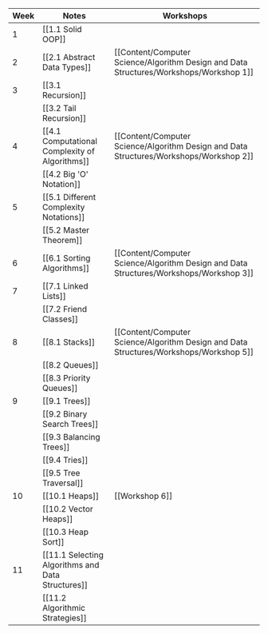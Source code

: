| Week | Notes                                             | Workshops      |
| ---- | ------------------------------------------------- | -------------- |
| 1    | [[1.1 Solid OOP]]                                 |                |
| 2    | [[2.1 Abstract Data Types]]                       | [[Content/Computer Science/Algorithm Design and Data Structures/Workshops/Workshop 1]] |
| 3    | [[3.1 Recursion]]                                 |                |
|      | [[3.2 Tail Recursion]]                            |                |
| 4    | [[4.1 Computational Complexity of Algorithms]]    | [[Content/Computer Science/Algorithm Design and Data Structures/Workshops/Workshop 2]] |
|      | [[4.2 Big 'O' Notation]]                          |                |
| 5    | [[5.1 Different Complexity Notations]]            |                |
|      | [[5.2 Master Theorem]]                            |                |
| 6    | [[6.1 Sorting Algorithms]]                        | [[Content/Computer Science/Algorithm Design and Data Structures/Workshops/Workshop 3]] |
| 7    | [[7.1 Linked Lists]]                              |                |
|      | [[7.2 Friend Classes]]                            |                |
| 8    | [[8.1 Stacks]]                                    | [[Content/Computer Science/Algorithm Design and Data Structures/Workshops/Workshop 5]] |
|      | [[8.2 Queues]]                                    |                |
|      | [[8.3 Priority Queues]]                           |                |
| 9    | [[9.1 Trees]]                                     |                |
|      | [[9.2 Binary Search Trees]]                       |                |
|      | [[9.3 Balancing Trees]]                           |                |
|      | [[9.4 Tries]]                                     |                |
|      | [[9.5 Tree Traversal]]                            |                |
| 10   | [[10.1 Heaps]]                                    | [[Workshop 6]] |
|      | [[10.2 Vector Heaps]]                             |                |
|      | [[10.3 Heap Sort]]                                |                |
| 11   | [[11.1 Selecting Algorithms and Data Structures]] |                |
|      | [[11.2 Algorithmic Strategies]]                   |                |
